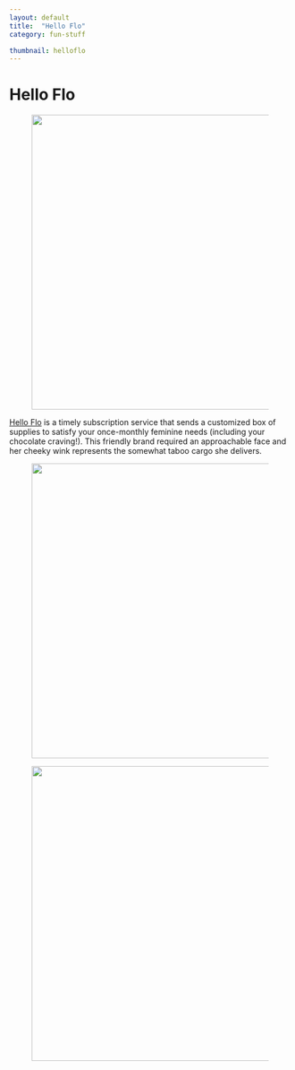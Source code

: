 ```yaml
---
layout: default
title:  "Hello Flo"
category: fun-stuff

thumbnail: helloflo
---
```


# Hello Flo

<figure>
	<img src="{{ site.baseurl}}/images/helloflo_01.jpg" width="790" height="526">
	<figcaption></figcaption>
</figure>

[Hello Flo](http://www.helloflo.com/) is a timely subscription service that sends a customized box of supplies to satisfy your once-monthly feminine needs (including your chocolate craving!). This friendly brand required an approachable face and her cheeky wink represents the somewhat taboo cargo she delivers.

<figure>
	<img src="{{ site.baseurl}}/images/helloflo_02.jpg" width="790" height="526">
	<figcaption></figcaption>
</figure>

<figure>
	<img src="{{ site.baseurl}}/images/helloflo_03.jpg" width="790" height="526">
	<figcaption></figcaption>
</figure>
